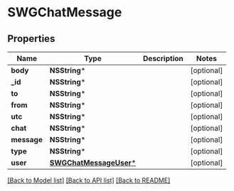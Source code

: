 # SWGChatMessage

## Properties
Name | Type | Description | Notes
------------ | ------------- | ------------- | -------------
**body** | **NSString*** |  | [optional] 
**_id** | **NSString*** |  | [optional] 
**to** | **NSString*** |  | [optional] 
**from** | **NSString*** |  | [optional] 
**utc** | **NSString*** |  | [optional] 
**chat** | **NSString*** |  | [optional] 
**message** | **NSString*** |  | [optional] 
**type** | **NSString*** |  | [optional] 
**user** | [**SWGChatMessageUser***](SWGChatMessageUser.md) |  | [optional] 

[[Back to Model list]](../README.md#documentation-for-models) [[Back to API list]](../README.md#documentation-for-api-endpoints) [[Back to README]](../README.md)


